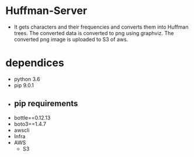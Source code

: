 # Huffman-Server
 - It gets characters and their frequencies and converts them into Huffman trees. The converted data is converted to png using graphviz. The converted png image is uploaded to S3 of aws.
# dependices 
 - python 3.6  
 - pip 9.0.1
  - ## pip requirements
   - bottle==0.12.13
   - boto3==1.4.7
   - awscli
 - Infra
  - AWS
    - S3
